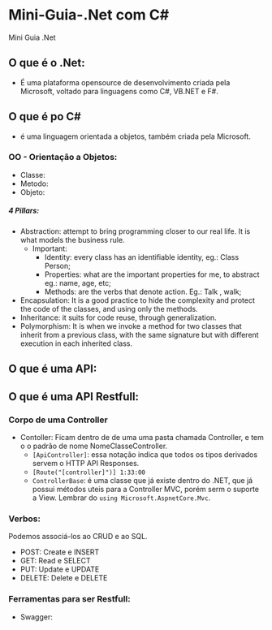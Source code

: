 # Mini-Guia-.Net com C#
Mini Guia .Net

## O que é o .Net:
- É uma plataforma opensource de desenvolvimento criada pela Microsoft, voltado para linguagens como C#, VB.NET e F#.

## O que é po C#
- é uma linguagem orientada a objetos, também criada pela Microsoft.
### OO - Orientação a Objetos:
- Classe:
- Metodo:
- Objeto:
##### 4 Pillars:
- Abstraction: attempt to bring programming closer to our real life. It is what models the business rule.
  - Important:
    - Identity: every class has an identifiable identity, eg.: Class Person;
    - Properties: what are the important properties for me, to abstract eg.: name, age, etc;
    - Methods: are the verbs that denote action. Eg.: Talk , walk;
- Encapsulation: It is a good practice to hide the complexity and protect the code of the classes, and using only the methods.    
- Inheritance: it suits for code reuse, through generalization.
- Polymorphism: It is when we invoke a method for two classes that inherit from a previous class, with the same signature but with different execution in each inherited class.

## O que é uma API:

## O que é uma API Restfull:
### Corpo de uma Controller
- Contoller: Ficam dentro de de uma uma pasta chamada Controller, e tem o o padrão de nome NomeClasseController.
  - ```[ApiController]```: essa notação indica que todos os tipos derivados servem o HTTP API Responses.
  - ```[Route("[controller]")] 1:33:00```
  - ```ControllerBase```: é uma classe que já existe dentro do .NET, que já possui métodos uteis para a Controller MVC, porém serm o suporte a View. Lembrar do ```using Microsoft.AspnetCore.Mvc```.
### Verbos:
Podemos associá-los ao CRUD e ao SQL.
- POST: Create e INSERT
- GET: Read e SELECT
- PUT: Update e UPDATE
- DELETE: Delete e DELETE
### Ferramentas para ser Restfull:
- Swagger:
